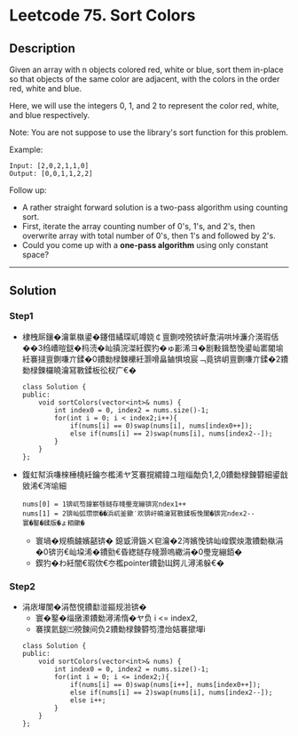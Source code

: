 # Leetcode 75. Sort Colors

## Description
Given an array with n objects colored red, white or blue, sort them in-place so that objects of the same color are adjacent, with the colors in the order red, white and blue.

Here, we will use the integers 0, 1, and 2 to represent the color red, white, and blue respectively.

Note: You are not suppose to use the library's sort function for this problem.

Example:
```
Input: [2,0,2,1,1,0]
Output: [0,0,1,1,2,2]
```
Follow up:

- A rather straight forward solution is a two-pass algorithm using counting sort.
- First, iterate the array counting number of 0's, 1's, and 2's, then overwrite array with total number of 0's, then 1's and followed by 2's.
- Could you come up with a **one-pass algorithm** using only constant space?

---

## Solution
### Step1
- 棣栧厛鑲�瀹氭槸鍙�鑳借繘琛屼竴娆￠亶鍘嗙殑锛屽洜涓哄垰濂介渶瑕佸��3绉嶆暟鎹�杩涜�屾搷浣滐紝鍥犳�ゅ彲浠ヨ�剧敤鍓嶅悗鍙屾寚閽堬紝褰撻亶鍘嗛亣鍒�0鐨勬椂鍊欙紝灏嗗畠鏀惧埌宸﹁竟锛岄亶鍘嗛亣鍒�2鐨勬椂鍊欏皢瀹冩斁鍒板彸杈广€�
    ```
    class Solution {
    public:
        void sortColors(vector<int>& nums) {
            int index0 = 0, index2 = nums.size()-1;
            for(int i = 0; i < index2;i++){
                if(nums[i] == 0)swap(nums[i], nums[index0++]);
                else if(nums[i] == 2)swap(nums[i], nums[index2--]);
            }
        }
    };
    ```
- 鍑虹幇浜嗛棶棰橈紝鑰冭檻浠ヤ笅褰撹緭鍏ユ暟缁勪负1,2,0鐨勬椂鍊欎細鍙戠敓浠€涔堬細
    ```
    nums[0] = 1锛屼笉鎿嶄綔鐩存帴璺宠繃锛宨ndex1++
    nums[1] = 2锛屾弧瓒崇��浜屼釜鏉′欢锛屽皢瀹冩斁鍒板悗闈�锛宨ndex2--
    寰�鐜�鍒版�ょ粨鏉�
    ```
    - 寰堝�规槗鐪嬪嚭锛� 鎴戜滑鍦ㄨ窇瀹�2涔嬪悗锛屾崲鍥炴潵鐨勬槸涓�0锛岃€屾垜浠�鐨勯€昏緫鐩存帴灏嗚繖涓�0璺宠繃銆�
    - 鍥犳�わ紝闇€瑕佽€冭檻pointer鐨勭Щ鍔ㄦ潯浠躲€�

### Step2
- 涓庡墠闈�涓嶅悓鐨勫湴鏂规湁锛�
    - 寰�鐜�缁撴潫鐨勬潯浠惰�ヤ负 i <= index2,
    - 褰撲氦鎹㈢殑鍊间负2鐨勬椂鍊欎笉澧炲姞褰撳墠i
    ```
    class Solution {
    public:
        void sortColors(vector<int>& nums) {
            int index0 = 0, index2 = nums.size()-1;
            for(int i = 0; i <= index2;){
                if(nums[i] == 0)swap(nums[i++], nums[index0++]);
                else if(nums[i] == 2)swap(nums[i], nums[index2--]);
                else i++;
            }
        }
    };
    ```